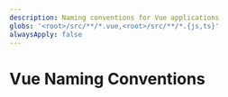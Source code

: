 ```yaml
---
description: Naming conventions for Vue applications
globs: '<root>/src/**/*.vue,<root>/src/**/*.{js,ts}'
alwaysApply: false
---
```


# Vue Naming Conventions

<!--
TODO: Add content for Vue naming conventions.
Follow unified schema guidelines.
-->
